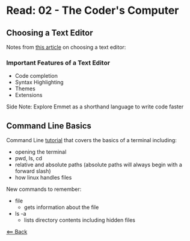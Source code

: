 # Read: 02 - The Coder's Computer

## Choosing a Text Editor
Notes from [this article](https://codefellows.github.io/code-102-guide/curriculum/class-02/Choosing-A-Text-Editor--The-Older-Coder.pdf) on choosing a text editor:

### Important Features of a Text Editor
  - Code completion
  - Syntax Highlighting
  - Themes
  - Extensions

Side Note: Explore Emmet as a shorthand language to write code faster

## Command Line Basics
Command Line [tutorial](https://ryanstutorials.net/linuxtutorial/commandline.php) that covers the basics of a terminal including:
- opening the terminal
- pwd, ls, cd
- relative and absolute paths (absolute paths will always begin with a forward slash)
- how linux handles files

New commands to remember:
- file
  - gets information about the file
- ls -a
  - lists directory contents including hidden files

[<== Back](README.md)
